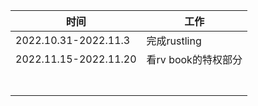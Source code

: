 | 时间                  | 工作                |
|-----------------------|---------------------|
| 2022.10.31-2022.11.3  | 完成rustling        |
| 2022.11.15-2022.11.20 | 看rv book的特权部分 |
|                       |                     |
|                       |                     |
|                       |                     |
|                       |                     |
|                       |                     |
|                       |                     |
|                       |                     |
